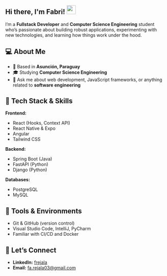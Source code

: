 ## Hi there, I'm Fabri! <img src="https://media.giphy.com/media/hvRJCLFzcasrR4ia7z/giphy.gif" width="28">

I’m a **Fullstack Developer** and **Computer Science Engineering** student who’s
passionate about building robust applications, experimenting with new
technologies, and learning how things work under the hood.

## 💻 About Me

- 📍 Based in **Asunción, Paraguay**
- 🎓 Studying **Computer Science Engineering**
- 💬 Ask me about web development, JavaScript frameworks, or anything related to
  **software engineering**

## 🚀 Tech Stack & Skills

**Frontend:**

- React (Hooks, Context API)
- React Native & Expo
- Angular
- Tailwind CSS

**Backend:**

- Spring Boot (Java)
- FastAPI (Python)
- Django (Python)

**Databases:**

- PostgreSQL
- MySQL

## 🔧 Tools & Environments

- Git & GitHub (version control)
- Visual Studio Code, IntelliJ, PyCharm
- Familiar with CI/CD and Docker

<!-- ## 📈 GitHub Stats

![Your GitHub Stats](https://github-readme-stats.vercel.app/api?username=frejala&show_icons=true&theme=radical) -->

## 🤝 Let’s Connect

- **LinkedIn:** [frejala](https://www.linkedin.com/in/frejala/)
- **Email:** fa.rejala03@gmail.com
